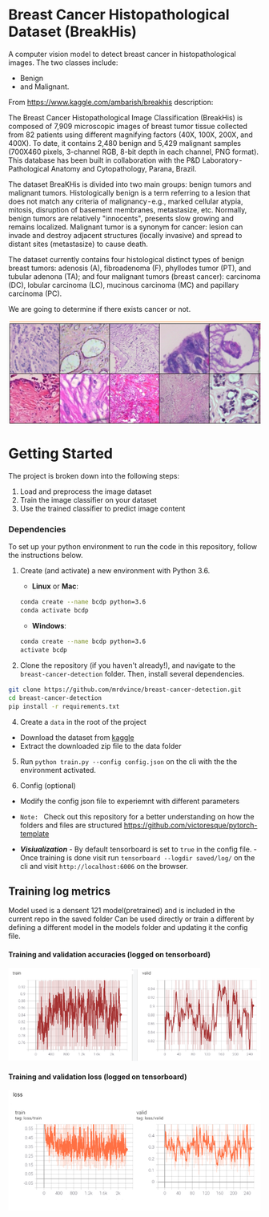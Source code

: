 # Breast Cancer Histopathological Dataset (BreakHis)

A computer vision model to detect breast cancer in histopathological images. The two classes include:

- Benign
- and Malignant.

From https://www.kaggle.com/ambarish/breakhis description:

The Breast Cancer Histopathological Image Classification (BreakHis) is composed of 7,909 microscopic images of breast tumor tissue collected from 82 patients using different magnifying factors (40X, 100X, 200X, and 400X). To date, it contains 2,480 benign and 5,429 malignant samples (700X460 pixels, 3-channel RGB, 8-bit depth in each channel, PNG format). This database has been built in collaboration with the P&D Laboratory - Pathological Anatomy and Cytopathology, Parana, Brazil.

The dataset BreaKHis is divided into two main groups: benign tumors and malignant tumors. Histologically benign is a term referring to a lesion that does not match any criteria of malignancy - e.g., marked cellular atypia, mitosis, disruption of basement membranes, metastasize, etc. Normally, benign tumors are relatively "innocents", presents slow growing and remains localized. Malignant tumor is a synonym for cancer: lesion can invade and destroy adjacent structures (locally invasive) and spread to distant sites (metastasize) to cause death.

The dataset currently contains four histological distinct types of benign breast tumors: adenosis (A), fibroadenoma (F), phyllodes tumor (PT), and tubular adenona (TA); and four malignant tumors (breast cancer): carcinoma (DC), lobular carcinoma (LC), mucinous carcinoma (MC) and papillary carcinoma (PC).

We are going to determine if there exists cancer or not.

<img src="images/mal_ben.png"/>


# Getting Started

The project is broken down into the following steps:
<ol>
    <li>  Load and preprocess the image dataset</li>
    <li> Train the image classifier on your dataset </li>
    <li> Use the trained classifier to predict image content </li> </ol>

### Dependencies

To set up your python environment to run the code in this repository, follow the instructions below.

1. Create (and activate) a new environment with Python 3.6.

	- __Linux__ or __Mac__: 
	```bash
	conda create --name bcdp python=3.6
	conda activate bcdp
	```
	- __Windows__: 
	```bash
	conda create --name bcdp python=3.6 
	activate bcdp
	```

2. Clone the repository (if you haven't already!), and navigate to the `breast-cancer-detection` folder.  Then, install several dependencies.
```bash
git clone https://github.com/mrdvince/breast-cancer-detection.git
cd breast-cancer-detection
pip install -r requirements.txt
```

4. Create a `data` in the root of the project

- Download the dataset from [kaggle](https://www.kaggle.com/ambarish/breakhis)
- Extract the downloaded zip file to the data folder

5. Run `python train.py --config config.json` on the cli with the the environment activated.

6. Config (optional)

- Modify the config json file to experiemnt with different parameters
- `Note: ` Check out this repository for a better understanding on how the folders and files are structured https://github.com/victoresque/pytorch-template

- **_Visiualization_**
        - By default tensorboard is set to `true` in the config file. 
        - Once training is done visit run `tensorboard --logdir saved/log/` on the cli and visit `http://localhost:6006` on the browser.

## Training log metrics
Model used is a densent 121 model(pretrained) and is included in the current repo in the saved folder
Can be used directly or train a different by defining a different model in the models folder and updating it the config file.

#### Training and validation accuracies (logged on tensorboard)
<img src="images/train_val_acc.png"/>

#### Training and validation loss (logged on tensorboard)
<img src="images/train_val_loss.png"/>
